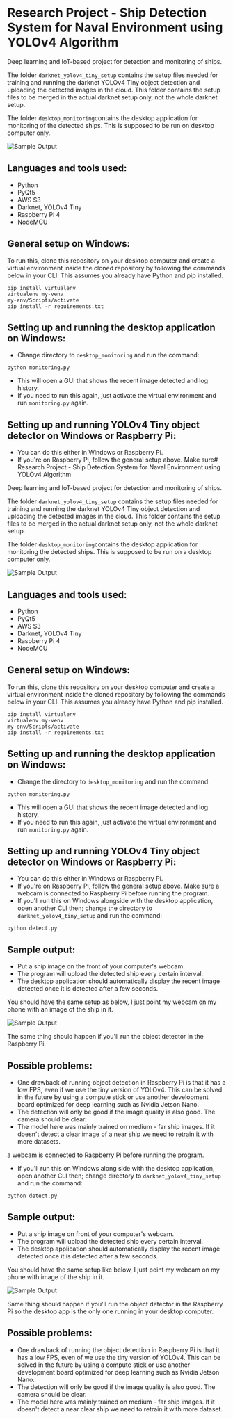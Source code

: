 # Research Project - Ship Detection System for Naval Environment using YOLOv4 Algorithm

Deep learning and IoT-based project for detection and monitoring of ships.

The folder `darknet_yolov4_tiny_setup` contains the setup files needed for training and running the darknet YOLOv4 Tiny object detection and uploading the detected images in the cloud. This folder contains the setup files to be merged in the actual darknet setup only, not the whole darknet setup.

The folder `desktop_monitoring`contains the desktop application for monitoring of the detected ships. This is supposed to be run on desktop computer only.

![Sample Output](./sample_detection.png)

## Languages and tools used:
- Python
- PyQt5
- AWS S3
- Darknet, YOLOv4 Tiny
- Raspberry Pi 4
- NodeMCU


## General setup on Windows:
To run this, clone this repository on your desktop computer and create a virtual environment inside the cloned repository by following the commands below in your CLI. This assumes you already have Python and pip installed.
```
pip install virtualenv
virtualenv my-venv
my-env/Scripts/activate
pip install -r requirements.txt
```

## Setting up and running the desktop application on Windows:
- Change directory to `desktop_monitoring` and run the command:
```
python monitoring.py
```
- This will open a GUI that shows the recent image detected and log history.
- If you need to run this again, just activate the virtual environment and run `monitoring.py` again.


## Setting up and running YOLOv4 Tiny object detector on Windows or Raspberry Pi:
- You can do this either in Windows or Raspberry Pi. 
- If you're on Raspberry Pi, follow the general setup above. Make sure# Research Project - Ship Detection System for Naval Environment using YOLOv4 Algorithm

Deep learning and IoT-based project for detection and monitoring of ships.

The folder `darknet_yolov4_tiny_setup` contains the setup files needed for training and running the darknet YOLOv4 Tiny object detection and uploading the detected images in the cloud. This folder contains the setup files to be merged in the actual darknet setup only, not the whole darknet setup.

The folder `desktop_monitoring`contains the desktop application for monitoring the detected ships. This is supposed to be run on a desktop computer only.

![Sample Output](./sample_detection.png)

## Languages and tools used:
- Python
- PyQt5
- AWS S3
- Darknet, YOLOv4 Tiny
- Raspberry Pi 4
- NodeMCU


## General setup on Windows:
To run this, clone this repository on your desktop computer and create a virtual environment inside the cloned repository by following the commands below in your CLI. This assumes you already have Python and pip installed.
```
pip install virtualenv
virtualenv my-venv
my-env/Scripts/activate
pip install -r requirements.txt
```

## Setting up and running the desktop application on Windows:
- Change the directory to `desktop_monitoring` and run the command:
```
python monitoring.py
```
- This will open a GUI that shows the recent image detected and log history.
- If you need to run this again, just activate the virtual environment and run `monitoring.py` again.


## Setting up and running YOLOv4 Tiny object detector on Windows or Raspberry Pi:
- You can do this either in Windows or Raspberry Pi. 
- If you're on Raspberry Pi, follow the general setup above. Make sure a webcam is connected to Raspberry Pi before running the program.
- If you'll run this on Windows alongside with the desktop application, open another CLI then; change the directory to `darknet_yolov4_tiny_setup` and run the command:
```
python detect.py
```

## Sample output:
- Put a ship image on the front of your computer's webcam.
- The program will upload the detected ship every certain interval.
- The desktop application should automatically display the recent image detected once it is detected after a few seconds.

You should have the same setup as below, I just point my webcam on my phone with an image of the ship in it.

![Sample Output](./sample_setup.png)

The same thing should happen if you'll run the object detector in the Raspberry Pi.

## Possible problems:
- One drawback of running object detection in Raspberry Pi is that it has a low FPS, even if we use the tiny version of YOLOv4. This can be solved in the future by using a compute stick or use another development board optimized for deep learning such as Nvidia Jetson Nano.
- The detection will only be good if the image quality is also good. The camera should be clear.
- The model here was mainly trained on medium - far ship images. If it doesn't detect a clear image of a near ship we need to retrain it with more datasets.




 a webcam is connected to Raspberry Pi before running the program.
- If you'll run this on Windows along side with the desktop application, open another CLI then; change directory to `darknet_yolov4_tiny_setup` and run the command:
```
python detect.py
```

## Sample output:
- Put a ship image on front of your computer's webcam.
- The program will upload the detected ship every certain interval.
- The desktop application should automatically display the recent image detected once it is detected after a few seconds.

You should have the same setup like below, I just point my webcam on my phone with image of the ship in it.

![Sample Output](./sample_setup.png)

Same thing should happen if you'll run the object detector in the Raspberry Pi so the desktop app is the only one running in your desktop computer. 

## Possible problems:
- One drawback of running the object detection in Raspberry Pi is that it has a low FPS, even of we use the tiny version of YOLOv4. This can be solved in the future by using a compute stick or use another development board optimized for deep learning such as Nvidia Jetson Nano.
- The detection will only be good if the image quality is also good. The camera should be clear.
- The model here was mainly trained on medium - far ship images. If it doesn't detect a near clear ship we need to retrain it with more dataset.



